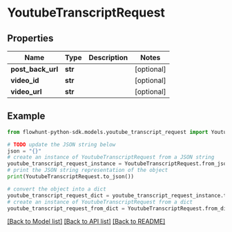 # YoutubeTranscriptRequest


## Properties

Name | Type | Description | Notes
------------ | ------------- | ------------- | -------------
**post_back_url** | **str** |  | [optional] 
**video_id** | **str** |  | [optional] 
**video_url** | **str** |  | [optional] 

## Example

```python
from flowhunt-python-sdk.models.youtube_transcript_request import YoutubeTranscriptRequest

# TODO update the JSON string below
json = "{}"
# create an instance of YoutubeTranscriptRequest from a JSON string
youtube_transcript_request_instance = YoutubeTranscriptRequest.from_json(json)
# print the JSON string representation of the object
print(YoutubeTranscriptRequest.to_json())

# convert the object into a dict
youtube_transcript_request_dict = youtube_transcript_request_instance.to_dict()
# create an instance of YoutubeTranscriptRequest from a dict
youtube_transcript_request_from_dict = YoutubeTranscriptRequest.from_dict(youtube_transcript_request_dict)
```
[[Back to Model list]](../README.md#documentation-for-models) [[Back to API list]](../README.md#documentation-for-api-endpoints) [[Back to README]](../README.md)


